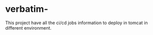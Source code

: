 # verbatim-
This project have all the ci/cd jobs information to deploy in tomcat in different environment.
